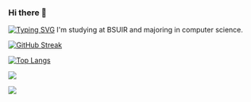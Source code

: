 ### Hi there 👋  

[![Typing SVG](https://readme-typing-svg.herokuapp.com?color=%2336BCF7&lines=I+am+studing+at+BSUIR+and+majoring+computer+science)](https://git.io/typing-svg)
I'm studying at BSUIR and majoring in computer science.  


[![GitHub Streak](https://github-readme-streak-stats.herokuapp.com/?user=Elizabeth379)](https://git.io/streak-stats)

[![Top Langs](https://github-readme-stats.vercel.app/api/top-langs/?username=Elizabeth379&layout=compact)](https://github.com/anuraghazra/github-readme-stats)

![](https://github-profile-summary-cards.vercel.app/api/cards/profile-details?username=Elizabeth379&theme=solarized_dark)

![](https://github-profile-summary-cards.vercel.app/api/cards/stats?username=Elizabeth379&theme=solarized_dark)



<!--
**Elizabeth379/Elizabeth379** is a ✨ _special_ ✨ repository because its `README.md` (this file) appears on your GitHub profile.

Here are some ideas to get you started:

- 🔭 I’m currently working on ...
- 🌱 I’m currently learning ...
- 👯 I’m looking to collaborate on ...
- 🤔 I’m looking for help with ...
- 💬 Ask me about ...
- 📫 How to reach me: ...
- 😄 Pronouns: ...
- ⚡ Fun fact: ...
-->
